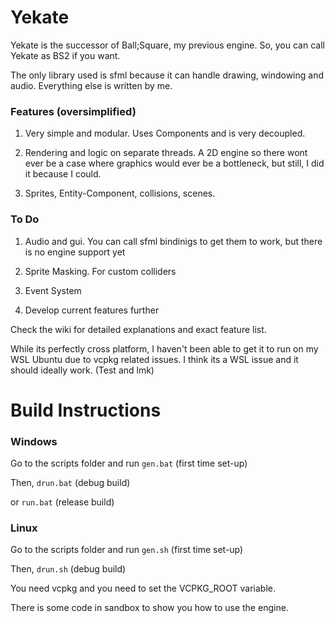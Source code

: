 # Yekate

Yekate is the successor of Ball;Square, my previous engine. So, you can call Yekate as BS2 if you want.

The only library used is sfml because it can handle drawing, windowing and audio. Everything else is written by me.

### Features (oversimplified)

1. Very simple and modular. Uses Components and is very decoupled.

2. Rendering and logic on separate threads. A 2D engine so there wont ever be a case where graphics would ever be a bottleneck, but still, I did it because I could.

3. Sprites, Entity-Component, collisions, scenes.



### To Do

1. Audio and gui. You can call sfml bindinigs to get them to work, but there is no engine support yet

2. Sprite Masking. For custom colliders

3. Event System

4. Develop current features further

Check the wiki for detailed explanations and exact feature list.


While its perfectly cross platform, I haven't been able to get it to run on my WSL Ubuntu due to vcpkg related issues. I think its a WSL issue and it should ideally work. (Test and lmk)

# Build Instructions
### Windows
Go to the scripts folder and run ```gen.bat``` (first time set-up)

Then, ```drun.bat``` (debug build)

or ```run.bat``` (release build)

### Linux
Go to the scripts folder and run ```gen.sh``` (first time set-up)

Then, ```drun.sh``` (debug build)



You need vcpkg and you need to set the VCPKG_ROOT variable.

There is some code in sandbox to show you how to use the engine.
